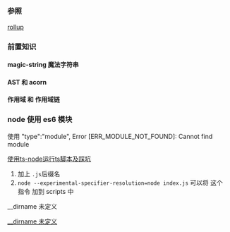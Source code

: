 ## 

### 参照 

[rollup](https://gitee.com/zhufengpeixun/rollup)

### 前置知识

#### magic-string 魔法字符串

#### AST 和 acorn

#### 作用域 和 作用域链

### node 使用 es6 模块

使用   "type":"module",
Error [ERR_MODULE_NOT_FOUND]: Cannot find module

[](https://stackoverflow.com/questions/65384754/error-err-module-not-found-cannot-find-module)
[使用ts-node运行ts脚本及踩坑
](https://zhuanlan.zhihu.com/p/357097559)

1. 加上 `.js`后缀名
2. `node --experimental-specifier-resolution=node index.js`
可以将 这个 指令 加到 scripts 中

__dirname 未定义

[__dirname 未定义](https://github.com/nodejs/help/issues/2907)